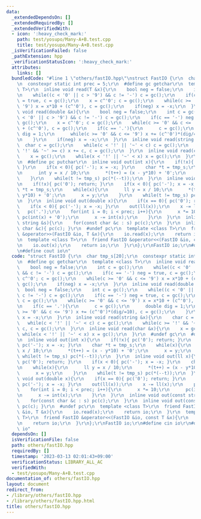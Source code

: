 ```yaml
---
data:
  _extendedDependsOn: []
  _extendedRequiredBy: []
  _extendedVerifiedWith:
  - icon: ':heavy_check_mark:'
    path: test/yosupo/Many-A+B.test.cpp
    title: test/yosupo/Many-A+B.test.cpp
  _isVerificationFailed: false
  _pathExtension: hpp
  _verificationStatusIcon: ':heavy_check_mark:'
  attributes:
    links: []
  bundledCode: "#line 1 \"others/fastIO.hpp\"\nstruct FastIO {\r\n  char tmp_s[20];\r\
    \n  constexpr static int prec = 5;\r\n  #define gc getchar\r\n  template <class\
    \ T>\r\n  inline void read(T &x){\r\n    bool neg = false;\r\n    int c = gc();\r\
    \n    while((c < '0' || c > '9') && c != '-') c = gc();\r\n    if(c == '-') neg\
    \ = true, c = gc();\r\n    x = c^'0'; c = gc();\r\n    while(c >= '0' && c <=\
    \ '9') x = x*10 + (c^'0'), c = gc();\r\n    if(neg) x = -x;\r\n  }\r\n  inline\
    \ void read(double &x){\r\n    bool neg = false;\r\n    int c = gc();\r\n    while((c\
    \ < '0' || c > '9') && c != '-') c = gc();\r\n    if(c == '-') neg = true, c =\
    \ gc();\r\n    x = c^'0'; c = gc();\r\n    while(c >= '0' && c <= '9') x = x*10\
    \ + (c^'0'), c = gc();\r\n    if(c == '.'){\r\n      c = gc();\r\n      double\
    \ dig = 1;\r\n      while(c >= '0' && c <= '9') x += (c^'0')*(dig/=10), c = gc();\r\
    \n    }\r\n    if(neg) x = -x;\r\n  }\r\n  inline void read(string &x){\r\n  \
    \  char c = gc();\r\n    while(c < '!' || '~' < c) c = gc();\r\n    while(c >=\
    \ '!' && '~' >= c) x += c, c = gc();\r\n  }\r\n  inline void read(char &x){\r\n\
    \    x = gc();\r\n    while(x < '!' || '~' < x) x = gc();\r\n  }\r\n  #undef gc\r\
    \n  #define pc putchar\r\n  inline void out(int x){\r\n    if(!x){ pc('0'); return;\
    \ }\r\n    if(x < 0){ pc('-'); x = -x; }\r\n    char *t = tmp_s;\r\n    while(x){\r\
    \n      int y = x / 10;\r\n      *(t++) = (x - y*10) + '0';\r\n      x = y;\r\n\
    \    }\r\n    while(t != tmp_s) pc(*(--t));\r\n  }\r\n  inline void out(ll x){\r\
    \n    if(!x){ pc('0'); return; }\r\n    if(x < 0){ pc('-'); x = -x; }\r\n    char\
    \ *t = tmp_s;\r\n    while(x){\r\n      ll y = x / 10;\r\n      *(t++) = (x -\
    \ y*10) + '0';\r\n      x = y;\r\n    }\r\n    while(t != tmp_s) pc(*(--t));\r\
    \n  }\r\n  inline void out(double x){\r\n    if(x == 0){ pc('0'); return; }\r\n\
    \    if(x < 0){ pc('-'); x = -x; }\r\n    out(ll(x));\r\n    x -= ll(x);\r\n \
    \   pc('.');\r\n    for(int i = 0; i < prec; i++){\r\n      x *= 10;\r\n     \
    \ pc(int(x) + '0');\r\n      x -= int(x);\r\n    }\r\n  }\r\n  inline void out(const\
    \ string &s){\r\n    for(const char &c : s) pc(c);\r\n  }\r\n  inline void out(const\
    \ char &c){ pc(c); }\r\n  #undef pc\r\n  template <class T>\r\n  friend FastIO\
    \ &operator>>(FastIO &io, T &x){\r\n    io.read(x);\r\n    return io;\r\n  }\r\
    \n  template <class T>\r\n  friend FastIO &operator<<(FastIO &io, const T &x){\r\
    \n    io.out(x);\r\n    return io;\r\n  }\r\n};\r\nFastIO io;\r\n#define cin io\r\
    \n#define cout io\n"
  code: "struct FastIO {\r\n  char tmp_s[20];\r\n  constexpr static int prec = 5;\r\
    \n  #define gc getchar\r\n  template <class T>\r\n  inline void read(T &x){\r\n\
    \    bool neg = false;\r\n    int c = gc();\r\n    while((c < '0' || c > '9')\
    \ && c != '-') c = gc();\r\n    if(c == '-') neg = true, c = gc();\r\n    x =\
    \ c^'0'; c = gc();\r\n    while(c >= '0' && c <= '9') x = x*10 + (c^'0'), c =\
    \ gc();\r\n    if(neg) x = -x;\r\n  }\r\n  inline void read(double &x){\r\n  \
    \  bool neg = false;\r\n    int c = gc();\r\n    while((c < '0' || c > '9') &&\
    \ c != '-') c = gc();\r\n    if(c == '-') neg = true, c = gc();\r\n    x = c^'0';\
    \ c = gc();\r\n    while(c >= '0' && c <= '9') x = x*10 + (c^'0'), c = gc();\r\
    \n    if(c == '.'){\r\n      c = gc();\r\n      double dig = 1;\r\n      while(c\
    \ >= '0' && c <= '9') x += (c^'0')*(dig/=10), c = gc();\r\n    }\r\n    if(neg)\
    \ x = -x;\r\n  }\r\n  inline void read(string &x){\r\n    char c = gc();\r\n \
    \   while(c < '!' || '~' < c) c = gc();\r\n    while(c >= '!' && '~' >= c) x +=\
    \ c, c = gc();\r\n  }\r\n  inline void read(char &x){\r\n    x = gc();\r\n   \
    \ while(x < '!' || '~' < x) x = gc();\r\n  }\r\n  #undef gc\r\n  #define pc putchar\r\
    \n  inline void out(int x){\r\n    if(!x){ pc('0'); return; }\r\n    if(x < 0){\
    \ pc('-'); x = -x; }\r\n    char *t = tmp_s;\r\n    while(x){\r\n      int y =\
    \ x / 10;\r\n      *(t++) = (x - y*10) + '0';\r\n      x = y;\r\n    }\r\n   \
    \ while(t != tmp_s) pc(*(--t));\r\n  }\r\n  inline void out(ll x){\r\n    if(!x){\
    \ pc('0'); return; }\r\n    if(x < 0){ pc('-'); x = -x; }\r\n    char *t = tmp_s;\r\
    \n    while(x){\r\n      ll y = x / 10;\r\n      *(t++) = (x - y*10) + '0';\r\n\
    \      x = y;\r\n    }\r\n    while(t != tmp_s) pc(*(--t));\r\n  }\r\n  inline\
    \ void out(double x){\r\n    if(x == 0){ pc('0'); return; }\r\n    if(x < 0){\
    \ pc('-'); x = -x; }\r\n    out(ll(x));\r\n    x -= ll(x);\r\n    pc('.');\r\n\
    \    for(int i = 0; i < prec; i++){\r\n      x *= 10;\r\n      pc(int(x) + '0');\r\
    \n      x -= int(x);\r\n    }\r\n  }\r\n  inline void out(const string &s){\r\n\
    \    for(const char &c : s) pc(c);\r\n  }\r\n  inline void out(const char &c){\
    \ pc(c); }\r\n  #undef pc\r\n  template <class T>\r\n  friend FastIO &operator>>(FastIO\
    \ &io, T &x){\r\n    io.read(x);\r\n    return io;\r\n  }\r\n  template <class\
    \ T>\r\n  friend FastIO &operator<<(FastIO &io, const T &x){\r\n    io.out(x);\r\
    \n    return io;\r\n  }\r\n};\r\nFastIO io;\r\n#define cin io\r\n#define cout\
    \ io"
  dependsOn: []
  isVerificationFile: false
  path: others/fastIO.hpp
  requiredBy: []
  timestamp: '2023-03-13 02:01:43+09:00'
  verificationStatus: LIBRARY_ALL_AC
  verifiedWith:
  - test/yosupo/Many-A+B.test.cpp
documentation_of: others/fastIO.hpp
layout: document
redirect_from:
- /library/others/fastIO.hpp
- /library/others/fastIO.hpp.html
title: others/fastIO.hpp
---
```

